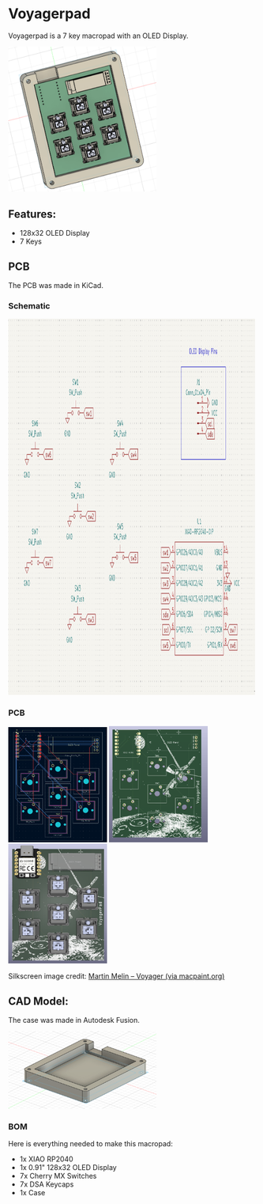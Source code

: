 # Voyagerpad

Voyagerpad is a 7 key macropad with an OLED Display.

<img width="300" alt="voyagerpad cad screenshot" src="assets/images/cad_model.png" />

## Features:
- 128x32 OLED Display
- 7 Keys

## PCB
The PCB was made in KiCad.

### Schematic
<img width="500" height="761" alt="voyagerpad schematic" src="assets/images/schematic.png" />

### PCB 
<div>
  <img src="assets/images/pcb.png" alt="voyagerpad pcb" width="200"/>
  <img src="assets/images/pcb_2.png" alt="voyagerpad pcb1" width="200"/>
  <img src="assets/images/pcb_with_3d_models.png" alt="voyagerpad pcb with 3d models" width="200"/>
</div>


Silkscreen image credit: [Martin Melin – Voyager (via macpaint.org)](http://www.macpaint.org/images/1980s/martin_melin_voyager.gif)
## CAD Model:
The case was made in Autodesk Fusion.

<img src="assets/images/case.png" alt="autodesk case screenshot" width="300" />


### BOM

Here is everything needed to make this macropad:
- 1x XIAO RP2040
- 1x 0.91" 128x32 OLED Display
- 7x Cherry MX Switches
- 7x DSA Keycaps
- 1x Case
